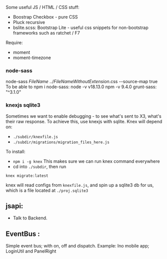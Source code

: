 Some useful JS / HTML / CSS stuff:

- Boostrap Checkbox - pure CSS
- Pluck recursive
- bslite.scss: Bootstrap Lite - useful css snippets for non-bootstrap frameworks such as ratchet / F7

Require:
- moment
- moment-timezone

### node-sass
node-sass $FileName$ ../$FileNameWithoutExtension$.css --source-map true
To be able to npm i node-sass:
node -v
v18.13.0
npm -v
9.4.0
grunt-sass: "^3.1.0"


### knexjs sqlite3
Sometimes we want to enable debugging - to see what's sent to X3, what's their raw response. To achieve this, use knexjs with sqlite.
Knex will depend on:
- `./subdir/knexfile.js`
- `./subdir/migrations/migration_files_here.js`

To install:
- `npm i -g knex`
  This makes sure we can run knex command everywhere
- cd into `./subdir`, then run

`knex migrate:latest`

knex will read configs from `knexfile.js`, and spin up a sqlite3 db for us, which is a file located at `./proj.sqlite3`

## jsapi: 
- Talk to Backend.

## EventBus : 
Simple event bus; with on, off and dispatch. Example: lno mobile app; LoginUtil and PanelRight
